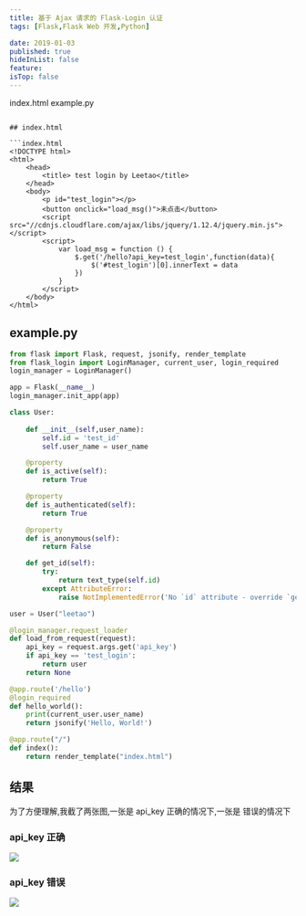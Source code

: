 ```yaml
---
title: 基于 Ajax 请求的 Flask-Login 认证
tags: [Flask,Flask Web 开发,Python]

date: 2019-01-03
published: true
hideInList: false
feature: 
isTop: false
---
```




index.html
example.py
```

## index.html

```index.html
<!DOCTYPE html>
<html>
    <head>
        <title> test login by Leetao</title>
    </head>
    <body>
        <p id="test_login"></p>
        <button onclick="load_msg()">未点击</button>
        <script src="//cdnjs.cloudflare.com/ajax/libs/jquery/1.12.4/jquery.min.js"></script>
        <script>
            var load_msg = function () {
                $.get('/hello?api_key=test_login',function(data){
                    $('#test_login')[0].innerText = data
                })
            }
        </script>
    </body>
</html>
```

## example.py

```python
from flask import Flask, request, jsonify, render_template
from flask_login import LoginManager, current_user, login_required
login_manager = LoginManager()

app = Flask(__name__)
login_manager.init_app(app)

class User:
    
    def __init__(self,user_name):
        self.id = 'test_id'
        self.user_name = user_name

    @property
    def is_active(self):
        return True

    @property
    def is_authenticated(self):
        return True

    @property
    def is_anonymous(self):
        return False

    def get_id(self):
        try:
            return text_type(self.id)
        except AttributeError:
            raise NotImplementedError('No `id` attribute - override `get_id`')

user = User("leetao")

@login_manager.request_loader
def load_from_request(request):
    api_key = request.args.get('api_key')
    if api_key == 'test_login':
        return user
    return None

@app.route('/hello')
@login_required
def hello_world():
    print(current_user.user_name)
    return jsonify('Hello, World!')

@app.route("/")
def index():
    return render_template("index.html")
```

## 结果

为了方便理解,我截了两张图,一张是 api_key 正确的情况下,一张是 错误的情况下

### api_key 正确

![](http://ww1.sinaimg.cn/large/006wYWbGly1fytiw435blj30zh0g740b.jpg)

### api_key 错误

![](http://ww1.sinaimg.cn/large/006wYWbGly1fytiwcjbcej30vk0i1abi.jpg)